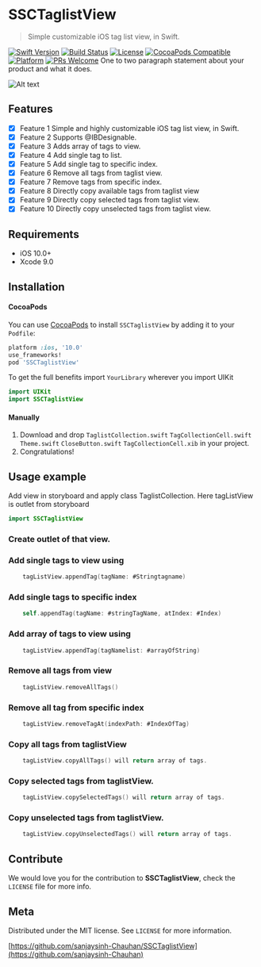 # SSCTaglistView
> Simple customizable iOS tag list view, in Swift.

[![Swift Version][swift-image]][swift-url]
[![Build Status][travis-image]][travis-url]
[![License][license-image]][license-url]
[![CocoaPods Compatible](https://img.shields.io/cocoapods/v/EZSwiftExtensions.svg)](https://img.shields.io/cocoapods/v/LFAlertController.svg)  
[![Platform](https://img.shields.io/cocoapods/p/LFAlertController.svg?style=flat)](http://cocoapods.org/pods/LFAlertController)
[![PRs Welcome](https://img.shields.io/badge/PRs-welcome-brightgreen.svg?style=flat-square)](http://makeapullrequest.com)
One to two paragraph statement about your product and what it does.

![Alt text](https://github.com/sanjaysinh-Chauhan/SSCTaglistView/blob/master/Features.gif?raw=true)
## Features

- [x] Feature 1
 Simple and highly customizable iOS tag list view, in Swift.
- [x] Feature 2
 Supports @IBDesignable.
- [x] Feature 3
 Adds array of tags to view.
- [x] Feature 4
 Add single tag to list.
- [x] Feature 5
 Add single tag to specific index.
- [x] Feature 6
 Remove all tags from taglist view.
- [x] Feature 7
 Remove tags from specific index.
- [x] Feature 8
 Directly copy available tags from taglist view
- [x] Feature 9
 Directly copy selected tags from taglist view.
- [x] Feature 10
 Directly copy unselected tags from taglist view.
## Requirements

- iOS 10.0+
- Xcode 9.0

## Installation

#### CocoaPods
You can use [CocoaPods](http://cocoapods.org/) to install `SSCTaglistView` by adding it to your `Podfile`:

```ruby
platform :ios, '10.0'
use_frameworks!
pod 'SSCTaglistView'
```

To get the full benefits import `YourLibrary` wherever you import UIKit

``` swift
import UIKit
import SSCTaglistView
```

#### Manually
1. Download and drop ```TaglistCollection.swift``` ```TagCollectionCell.swift``` ```Theme.swift```  ```CloseButton.swift``` ```TagCollectionCell.xib``` in your project.  
2. Congratulations!  

## Usage example


Add view in storyboard and apply class TaglistCollection. Here tagListView is outlet from storyboard

```swift
import SSCTaglistView
```
### Create outlet of that view. 
### Add single tags to view using 
```swift
    tagListView.appendTag(tagName: #Stringtagname)
```
### Add single tags to specific index 
```swift
    self.appendTag(tagName: #stringTagName, atIndex: #Index)
```    
### Add array of tags to view using 
```swift
    tagListView.appendTag(tagNamelist: #arrayOfString)
```    
### Remove all tags from view
```swift
    tagListView.removeAllTags()
```    
### Remove all tag from specific index
```swift
    tagListView.removeTagAt(indexPath: #IndexOfTag)
```    
### Copy all tags from taglistView
```swift
    tagListView.copyAllTags() will return array of tags.
```    
### Copy selected tags from taglistView.
```swift
    tagListView.copySelectedTags() will return array of tags.
```    
### Copy unselected tags from taglistView.
```swift
    tagListView.copyUnselectedTags() will return array of tags.
```


## Contribute

We would love you for the contribution to **SSCTaglistView**, check the ``LICENSE`` file for more info.

## Meta

Distributed under the MIT license. See ``LICENSE`` for more information.

[https://github.com/sanjaysinh-Chauhan/SSCTaglistView](https://github.com/sanjaysinh-Chauhan)

[swift-image]:https://img.shields.io/badge/swift-4.0-orange.svg
[swift-url]: https://swift.org/
[license-image]: https://img.shields.io/badge/License-MIT-blue.svg
[license-url]: LICENSE
[travis-image]: https://img.shields.io/travis/dbader/node-datadog-metrics/master.svg?style=flat-square
[travis-url]: https://travis-ci.org/dbader/node-datadog-metrics
[codebeat-image]: https://codebeat.co/badges/c19b47ea-2f9d-45df-8458-b2d952fe9dad
[codebeat-url]: https://codebeat.co/projects/github-com-vsouza-awesomeios-com

